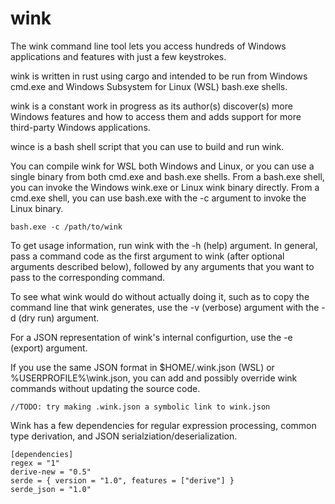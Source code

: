 # wink

The wink command line tool lets you access hundreds of Windows applications and features with just a few keystrokes.

wink is written in rust using cargo and intended to be run from Windows cmd.exe and Windows Subsystem for Linux (WSL) bash.exe shells.

wink is a constant work in progress as its author(s) discover(s) more Windows features and how to access them and adds support for more third-party Windows applications.

wince is a bash shell script that you can use to build and run wink. 

You can compile wink for WSL both Windows and Linux, or you can use a single binary from both cmd.exe and bash.exe shells. From a bash.exe shell, you can invoke the Windows wink.exe or Linux wink binary directly. From a cmd.exe shell, you can use bash.exe with the -c argument to invoke the Linux binary.

`bash.exe -c /path/to/wink`

To get usage information, run wink with the -h (help) argument. In general, pass a command code as the first argument to wink (after optional arguments described below), followed by any arguments that you want to pass to the corresponding command.

To see what wink would do without actually doing it, such as to copy the command line that wink generates, use the -v (verbose) argument with the -d (dry run) argument.

For a JSON representation of wink's internal configurtion, use the -e (export) argument.

If you use the same JSON format in $HOME/.wink.json (WSL) or %USERPROFILE%\\wink.json, you can add and possibly override wink commands without updating the source code. 

`//TODO: try making .wink.json a symbolic link to wink.json`

Wink has a few dependencies for regular expression processing, common type derivation, and JSON serialziation/deserialization.

```
[dependencies]
regex = "1"
derive-new = "0.5"
serde = { version = "1.0", features = ["derive"] }
serde_json = "1.0"
```

